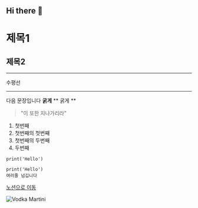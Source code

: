 ## Hi there 👋

<!--
**panemyro/panemyro** is a ✨ _special_ ✨ repository because its `README.md` (this file) appears on your GitHub profile.

Here are some ideas to get you started:

- 🔭 I’m currently working on ...
- 🌱 I’m currently learning ...
- 👯 I’m looking to collaborate on ...
- 🤔 I’m looking for help with ...
- 💬 Ask me about ...
- 📫 How to reach me: ...
- 😄 Pronouns: ...
- ⚡ Fun fact: ...
-->

# 제목1
## 제목2

---
수평선
***

다음 문장입니다
**굵게**
** 굵게 **

> "이 또한 지나가리라"

1. 첫번째
  1. 첫번째의 첫번째
  2. 첫번째의 두번째
2. 두번째

`print('Hello')`

```
print('Hello')
여러줄 넘깁니다 
```

[노션으로 이동](https://naver.com)

![Vodka Martini](https://imgur.com/a/ksJJqCW)
